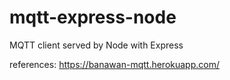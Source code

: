 # mqtt-express-node
MQTT client served by Node with Express


references:
https://banawan-mqtt.herokuapp.com/